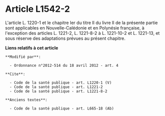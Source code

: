 # Article L1542-2

L'article L. 1220-1 et le chapitre Ier du titre II du livre II de la présente partie sont applicables en Nouvelle-Calédonie
et en Polynésie française, à l'exception des articles L. 1221-2, 
L. 1221-8-2 à L. 1221-10-2 et L. 1221-13, et sous réserve des adaptations prévues au présent chapitre.

**Liens relatifs à cet article**

	**Modifié par**:

	  - Ordonnance n°2012-514 du 18 avril 2012 - art. 4

	**Cite**:

	  - Code de la santé publique - art. L1220-1 (V)
	  - Code de la santé publique - art. L1221-2
	  - Code de la santé publique - art. L1221-8-2

	**Anciens textes**:

	  - Code de la santé publique - art. L665-18 (Ab)
